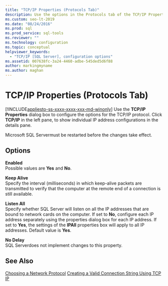 ```yaml
---
title: "TCP/IP Properties (Protocols Tab)"
description: Use the options in the Protocols tab of the TCP/IP Properties dialog box to configure the keep alive interval, the enabled flag, and other properties.
ms.custom: seo-lt-2019
ms.date: "08/24/2016"
ms.prod: sql
ms.prod_service: sql-tools
ms.reviewer: ""
ms.technology: configuration
ms.topic: conceptual
helpviewer_keywords: 
  - "TCP/IP [SQL Server], configuration options"
ms.assetid: 007638fc-3a24-4460-adbe-545ded5d6f88
author: markingmyname
ms.author: maghan
---
```

# TCP/IP Properties (Protocols Tab)
[!INCLUDE[appliesto-ss-xxxx-xxxx-xxx-md-winonly](../../includes/appliesto-ss-xxxx-xxxx-xxx-md-winonly.md)]
  Use the **TCP/IP Properties** dialog box to configure the options for the TCP/IP protocol. Click **TCP/IP** in the left pane, to show individual IP address configurations in the details pane.  
  
 Microsoft SQL Servermust be restarted before the changes take effect.  
  
## Options  
 **Enabled**  
 Possible values are **Yes** and **No**.  
  
 **Keep Alive**  
 Specify the interval (milliseconds) in which keep-alive packets are transmitted to verify that the computer at the remote end of a connection is still available.  
  
 **Listen All**  
 Specify whether SQL Server will listen on all the IP addresses that are bound to network cards on the computer. If set to **No**, configure each IP address separately using the properties dialog box for each IP address. If set to **Yes**, the settings of the **IPAll** properties box will apply to all IP addresses. Default value is **Yes**.  
  
 **No Delay**  
 SQL Serverdoes not implement changes to this property.  
  
## See Also  
 [Choosing a Network Protocol](https://msdn.microsoft.com/library/ms187892(v=sql.130).aspx)   
 [Creating a Valid Connection String Using TCP IP](creating-a-valid-connection-string-using-tcp-ip.md)  
  
  
